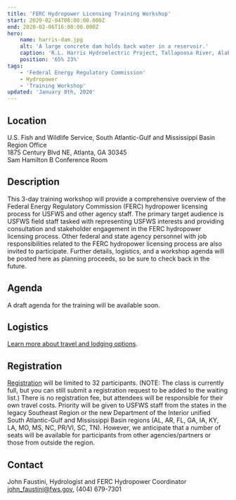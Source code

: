 ```yaml
---
title: 'FERC Hydropower Licensing Training Workshop'
start: 2020-02-04T08:00:00.000Z
end: 2020-02-06T16:00:00.000Z
hero:
    name: harris-dam.jpg
    alt: 'A large concrete dam holds back water in a reservoir.'
    caption: 'R.L. Harris Hydroelectric Project, Tallapoosa River, Alabama. Photo by Alabama Power, used with permission.'
    position: '65% 23%'
tags:
    - 'Federal Energy Regulatory Commission'
    - Hydropower
    - 'Training Workshop'
updated: 'January 8th, 2020'
---
```


## Location

U.S. Fish and Wildlife Service, South Atlantic-Gulf and Mississippi Basin Region Office  
1875 Century Blvd NE, Atlanta, GA 30345  
Sam Hamilton B Conference Room  

## Description

This 3-day training workshop will provide a comprehensive overview of the Federal Energy Regulatory Commission (FERC) hydropower licensing process for USFWS and other agency staff. The primary target audience is USFWS field staff tasked with representing USFWS interests and providing consultation and stakeholder engagement in the FERC hydropower licensing process. Other federal and state agency personnel with job responsibilities related to the FERC hydropower licensing process are also invited to participate. Further details, logistics, and a workshop agenda will be posted here as planning proceeds, so be sure to check back in the future.

## Agenda

A draft agenda for the training will be available soon.

## Logistics

[Learn more about travel and lodging options](/pdf/agenda/ferc-hydropower-licensing-training-info.pdf).

## Registration

[Registration](https://docs.google.com/forms/d/e/1FAIpQLScxRV-6RYF0J1ic6NWJQ11dwv1S0DmUkMNgaGk4REtpr1L3aQ/viewform) will be limited to 32 participants. (NOTE: The class is currently full, but you can still submit a registration request to be added to the waiting list.) There is no registration fee, but attendees will be responsible for their own travel costs. Priority will be given to USFWS staff from the states in the legacy Southeast Region or the new Department of the Interior unified South Atlantic-Gulf and Mississippi Basin regions (AL, AR, FL, GA, IA, KY, LA, MO, MS, NC, PR/VI, SC, TN). However, we anticipate that a number of seats will be available for participants from other agencies/partners or those from outside the region.

## Contact

John Faustini, Hydrologist and FERC Hydropower Coordinator  
[john_faustini@fws.gov](mailto:john_faustini@fws.gov), (404) 679-7301